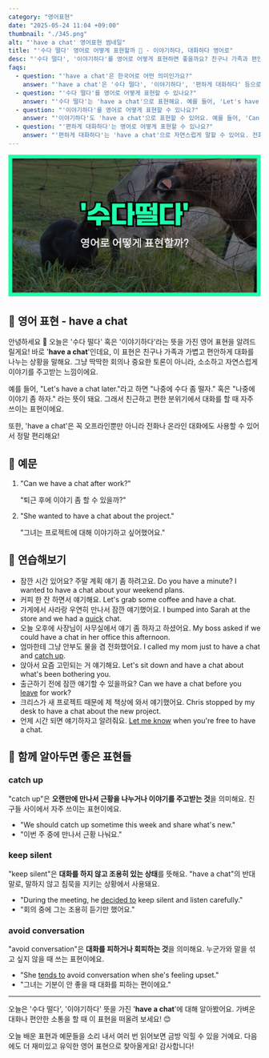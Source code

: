 ```yaml
---
category: "영어표현"
date: "2025-05-24 11:04 +09:00"
thumbnail: "./345.png"
alt: "'have a chat' 영어표현 썸네일"
title: "'수다 떨다' 영어로 어떻게 표현할까 💬 - 이야기하다, 대화하다 영어로"
desc: "'수다 떨다', '이야기하다'를 영어로 어떻게 표현하면 좋을까요? 친구나 가족과 편안하게 대화를 나누는 'have a chat' 표현과 예문을 통해 자연스러운 영어 대화법을 배워봅시다. 다양한 예문을 통해서 연습하고 본인의 표현으로 만들어 보세요."
faqs:
  - question: "'have a chat'은 한국어로 어떤 의미인가요?"
    answer: "'have a chat'은 '수다 떨다', '이야기하다', '편하게 대화하다' 등으로 해석할 수 있어요. 친구나 가족과 가볍고 자연스럽게 대화를 나누는 상황에서 쓰여요."
  - question: "'수다 떨다'를 영어로 어떻게 표현할 수 있나요?"
    answer: "'수다 떨다'는 'have a chat'으로 표현해요. 예를 들어, 'Let's have a chat later.'는 '나중에 수다 좀 떨자.'라는 뜻이에요."
  - question: "'이야기하다'를 영어로 어떻게 표현할 수 있나요?"
    answer: "'이야기하다'도 'have a chat'으로 표현할 수 있어요. 예를 들어, 'Can we have a chat after work?'는 '퇴근 후에 이야기 좀 할 수 있을까?'라는 의미에요."
  - question: "'편하게 대화하다'는 영어로 어떻게 표현할 수 있나요?"
    answer: "'편하게 대화하다'는 'have a chat'으로 자연스럽게 말할 수 있어요. 전화나 온라인 대화에도 쓸 수 있어서 편리해요."
---
```


!['have a chat' 영어표현 썸네일](./345.png)

## 🌟 영어 표현 - have a chat

안녕하세요 👋 오늘은 '수다 떨다' 혹은 '이야기하다'라는 뜻을 가진 영어 표현을 알려드릴게요! 바로 '**have a chat**'인데요, 이 표현은 친구나 가족과 가볍고 편안하게 대화를 나누는 상황을 말해요. 그냥 딱딱한 회의나 중요한 토론이 아니라, 소소하고 자연스럽게 이야기를 주고받는 느낌이에요.

예를 들어, "Let's have a chat later."라고 하면 "나중에 수다 좀 떨자." 혹은 "나중에 이야기 좀 하자." 라는 뜻이 돼요. 그래서 친근하고 편한 분위기에서 대화를 할 때 자주 쓰이는 표현이에요.

또한, 'have a chat'은 꼭 오프라인뿐만 아니라 전화나 온라인 대화에도 사용할 수 있어서 정말 편리해요!

## 📖 예문

1. "Can we have a chat after work?"

   "퇴근 후에 이야기 좀 할 수 있을까?"

2. "She wanted to have a chat about the project."

   "그녀는 프로젝트에 대해 이야기하고 싶어했어요."

## 💬 연습해보기

<ul data-interactive-list>
  <li data-interactive-item>
    <span data-toggler>잠깐 시간 있어요? 주말 계획 얘기 좀 하려고요.</span>
    <span data-answer>Do you have a minute? I wanted to have a chat about your weekend plans.</span>
  </li>
  <li data-interactive-item>
    <span data-toggler>커피 한 잔 하면서 얘기해요.</span>
    <span data-answer>Let's grab some coffee and have a chat.</span>
  </li>
  <li data-interactive-item>
    <span data-toggler>가게에서 사라랑 우연히 만나서 잠깐 얘기했어요.</span>
    <span data-answer>I bumped into Sarah at the store and we had a <a href="/blog/in-english/439.quick/">quick</a> chat.</span>
  </li>
  <li data-interactive-item>
    <span data-toggler>오늘 오후에 사장님이 사무실에서 얘기 좀 하자고 하셨어요.</span>
    <span data-answer>My boss asked if we could have a chat in her office this afternoon.</span>
  </li>
  <li data-interactive-item>
    <span data-toggler>엄마한테 그냥 안부도 물을 겸 전화했어요.</span>
    <span data-answer>I called my mom just to have a chat and <a href="/blog/in-english/021.catch-up-on/">catch up</a>.</span>
  </li>
  <li data-interactive-item>
    <span data-toggler>앉아서 요즘 고민되는 거 얘기해요.</span>
    <span data-answer>Let's sit down and have a chat about what's been bothering you.</span>
  </li>
  <li data-interactive-item>
    <span data-toggler>출근하기 전에 잠깐 얘기할 수 있을까요?</span>
    <span data-answer>Can we have a chat before you <a href="/blog/in-english/402.leave/">leave</a> for work?</span>
  </li>
  <li data-interactive-item>
    <span data-toggler>크리스가 새 프로젝트 때문에 제 책상에 와서 얘기했어요.</span>
    <span data-answer>Chris stopped by my desk to have a chat about the new project.</span>
  </li>
  <li data-interactive-item>
    <span data-toggler>언제 시간 되면 얘기하자고 알려줘요.</span>
    <span data-answer><a href="/blog/in-english/241.let-someone-know/">Let me know</a> when you're free to have a chat.</span>
  </li>
</ul>

## 🤝 함께 알아두면 좋은 표현들

### catch up

"catch up"은 **오랜만에 만나서 근황을 나누거나 이야기를 주고받는 것**을 의미해요. 친구들 사이에서 자주 쓰이는 표현이에요.

- "We should catch up sometime this week and share what's new."
- "이번 주 중에 만나서 근황 나눠요."

### keep silent

"keep silent"은 **대화를 하지 않고 조용히 있는 상태**를 뜻해요. "have a chat"의 반대말로, 말하지 않고 침묵을 지키는 상황에서 사용돼요.

- "During the meeting, he [decided to](/blog/in-english/062.decide-to/) keep silent and listen carefully."
- "회의 중에 그는 조용히 듣기만 했어요."

### avoid conversation

"avoid conversation"은 **대화를 피하거나 회피하는 것**을 의미해요. 누군가와 말을 섞고 싶지 않을 때 쓰는 표현이에요.

- "She [tends to](/blog/in-english/259.tend-to/) avoid conversation when she's feeling upset."
- "그녀는 기분이 안 좋을 때 대화를 피하는 편이에요."

---

오늘은 '수다 떨다', '이야기하다' 뜻을 가진 '**have a chat**'에 대해 알아봤어요. 가벼운 대화나 편안한 소통을 할 때 이 표현을 떠올려 보세요! 😊

오늘 배운 표현과 예문들을 소리 내서 여러 번 읽어보면 금방 익힐 수 있을 거예요. 다음에도 더 재미있고 유익한 영어 표현으로 찾아올게요! 감사합니다!
